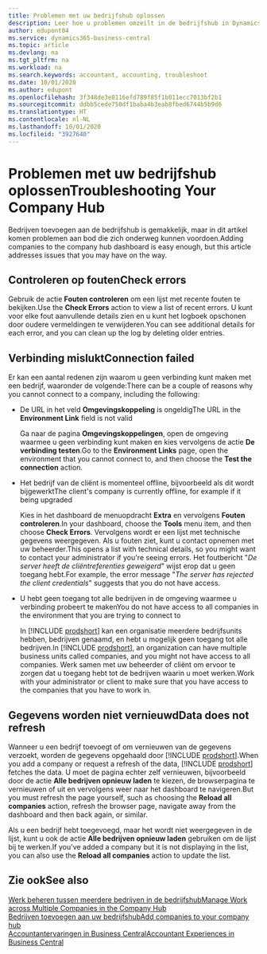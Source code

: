 ```yaml
---
title: Problemen met uw bedrijfshub oplossen
description: Leer hoe u problemen omzeilt in de bedrijfshub in Dynamics 365 Business Central.
author: edupont04
ms.service: dynamics365-business-central
ms.topic: article
ms.devlang: na
ms.tgt_pltfrm: na
ms.workload: na
ms.search.keywords: accountant, accounting, troubleshoot
ms.date: 10/01/2020
ms.author: edupont
ms.openlocfilehash: 3f348de3e8116efd789f85f1b011ecc7013bf2b1
ms.sourcegitcommit: ddbb5cede750df1baba4b3eab8fbed6744b5b9d6
ms.translationtype: HT
ms.contentlocale: nl-NL
ms.lasthandoff: 10/01/2020
ms.locfileid: "3927640"
---
```

# <a name="troubleshooting-your-company-hub"></a><span data-ttu-id="cc499-103">Problemen met uw bedrijfshub oplossen</span><span class="sxs-lookup"><span data-stu-id="cc499-103">Troubleshooting Your Company Hub</span></span>

<span data-ttu-id="cc499-104">Bedrijven toevoegen aan de bedrijfshub is gemakkelijk, maar in dit artikel komen problemen aan bod die zich onderweg kunnen voordoen.</span><span class="sxs-lookup"><span data-stu-id="cc499-104">Adding companies to the company hub dashboard is easy enough, but this article addresses issues that you may have on the way.</span></span>  

## <a name="check-errors"></a><span data-ttu-id="cc499-105">Controleren op fouten</span><span class="sxs-lookup"><span data-stu-id="cc499-105">Check errors</span></span>

<span data-ttu-id="cc499-106">Gebruik de actie **Fouten controleren** om een lijst met recente fouten te bekijken.</span><span class="sxs-lookup"><span data-stu-id="cc499-106">Use the **Check Errors** action to view a list of recent errors.</span></span> <span data-ttu-id="cc499-107">U kunt voor elke fout aanvullende details zien en u kunt het logboek opschonen door oudere vermeldingen te verwijderen.</span><span class="sxs-lookup"><span data-stu-id="cc499-107">You can see additional details for each error, and you can clean up the log by deleting older entries.</span></span>  

## <a name="connection-failed"></a><span data-ttu-id="cc499-108">Verbinding mislukt</span><span class="sxs-lookup"><span data-stu-id="cc499-108">Connection failed</span></span>

<span data-ttu-id="cc499-109">Er kan een aantal redenen zijn waarom u geen verbinding kunt maken met een bedrijf, waaronder de volgende:</span><span class="sxs-lookup"><span data-stu-id="cc499-109">There can be a couple of reasons why you cannot connect to a company, including the following:</span></span>

- <span data-ttu-id="cc499-110">De URL in het veld **Omgevingskoppeling** is ongeldig</span><span class="sxs-lookup"><span data-stu-id="cc499-110">The URL in the **Environment Link** field is not valid</span></span>  

  <span data-ttu-id="cc499-111">Ga naar de pagina **Omgevingskoppelingen**, open de omgeving waarmee u geen verbinding kunt maken en kies vervolgens de actie **De verbinding testen**.</span><span class="sxs-lookup"><span data-stu-id="cc499-111">Go to the **Environment Links** page, open the environment that you cannot connect to, and then choose the **Test the connection** action.</span></span>  
- <span data-ttu-id="cc499-112">Het bedrijf van de cliënt is momenteel offline, bijvoorbeeld als dit wordt bijgewerkt</span><span class="sxs-lookup"><span data-stu-id="cc499-112">The client's company is currently offline, for example if it being upgraded</span></span>

  <span data-ttu-id="cc499-113">Kies in het dashboard de menuopdracht **Extra** en vervolgens **Fouten controleren**.</span><span class="sxs-lookup"><span data-stu-id="cc499-113">In your dashboard, choose the **Tools** menu item, and then choose **Check Errors**.</span></span> <span data-ttu-id="cc499-114">Vervolgens wordt er een lijst met technische gegevens weergegeven. Als u fouten ziet, kunt u contact opnemen met uw beheerder.</span><span class="sxs-lookup"><span data-stu-id="cc499-114">This opens a list with technical details, so you might want to contact your administrator if you're seeing errors.</span></span> <span data-ttu-id="cc499-115">Het foutbericht "*De server heeft de cliëntreferenties geweigerd*" wijst erop dat u geen toegang hebt.</span><span class="sxs-lookup"><span data-stu-id="cc499-115">For example, the error message "*The server has rejected the client credentials*" suggests that you do not have access.</span></span>  
- <span data-ttu-id="cc499-116">U hebt geen toegang tot alle bedrijven in de omgeving waarmee u verbinding probeert te maken</span><span class="sxs-lookup"><span data-stu-id="cc499-116">You do not have access to all companies in the environment that you are trying to connect to</span></span>

  <span data-ttu-id="cc499-117">In [!INCLUDE [prodshort](includes/prodshort.md)] kan een organisatie meerdere bedrijfsunits hebben, bedrijven genaamd, en hebt u mogelijk geen toegang tot alle bedrijven.</span><span class="sxs-lookup"><span data-stu-id="cc499-117">In [!INCLUDE [prodshort](includes/prodshort.md)], an organization can have multiple business units called companies, and you might not have access to all companies.</span></span> <span data-ttu-id="cc499-118">Werk samen met uw beheerder of cliënt om ervoor te zorgen dat u toegang hebt tot de bedrijven waarin u moet werken.</span><span class="sxs-lookup"><span data-stu-id="cc499-118">Work with your administrator or client to make sure that you have access to the companies that you have to work in.</span></span>  

## <a name="data-does-not-refresh"></a><span data-ttu-id="cc499-119">Gegevens worden niet vernieuwd</span><span class="sxs-lookup"><span data-stu-id="cc499-119">Data does not refresh</span></span>

<span data-ttu-id="cc499-120">Wanneer u een bedrijf toevoegt of om vernieuwen van de gegevens verzoekt, worden de gegevens opgehaald door [!INCLUDE [prodshort](includes/prodshort.md)].</span><span class="sxs-lookup"><span data-stu-id="cc499-120">When you add a company or request a refresh of the data, [!INCLUDE [prodshort](includes/prodshort.md)] fetches the data.</span></span> <span data-ttu-id="cc499-121">U moet de pagina echter zelf vernieuwen, bijvoorbeeld door de actie **Alle bedrijven opnieuw laden** te kiezen, de browserpagina te vernieuwen of uit en vervolgens weer naar het dashboard te navigeren.</span><span class="sxs-lookup"><span data-stu-id="cc499-121">But you must refresh the page yourself, such as choosing the **Reload all companies** action, refresh the browser page, navigate away from the dashboard and then back again, or similar.</span></span>  

<span data-ttu-id="cc499-122">Als u een bedrijf hebt toegevoegd, maar het wordt niet weergegeven in de lijst, kunt u ook de actie **Alle bedrijven opnieuw laden** gebruiken om de lijst bij te werken.</span><span class="sxs-lookup"><span data-stu-id="cc499-122">If you've added a company but it is not displaying in the list, you can also use the **Reload all companies** action to update the list.</span></span>

## <a name="see-also"></a><span data-ttu-id="cc499-123">Zie ook</span><span class="sxs-lookup"><span data-stu-id="cc499-123">See also</span></span>

[<span data-ttu-id="cc499-124">Werk beheren tussen meerdere bedrijven in de bedrijfshub</span><span class="sxs-lookup"><span data-stu-id="cc499-124">Manage Work across Multiple Companies in the Company Hub</span></span>](company-hub.md)  
[<span data-ttu-id="cc499-125">Bedrijven toevoegen aan uw bedrijfshub</span><span class="sxs-lookup"><span data-stu-id="cc499-125">Add companies to your company hub</span></span>](company-hub-add-company.md)  
[<span data-ttu-id="cc499-126">Accountantervaringen in Business Central</span><span class="sxs-lookup"><span data-stu-id="cc499-126">Accountant Experiences in Business Central</span></span>](finance-accounting.md)  
